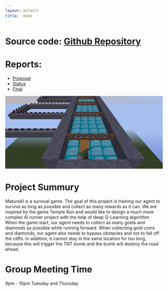 ```yaml
---
layout: default
title:  Home
---
```


# Source code: [Github Repository](https://github.com/haodonq/MatureAI)

# Reports:
- [Proposal](proposal.html)
- [Status](status.html)
- [Final](final.html)

<img width="1000" alt="ppo trainer - graph" src="cover.png">

# Project Summury
MatureAI is a survival game. The goal of this project is training our agent to survive as long as possible and collect as many rewards as it can. We are inspired by the game Temple Run and would like to design a much more complex AI runner project with the help of deep Q-Learning algorithm. 
When the game start, our agent needs to collect as many golds and diamonds as possible while running forward. When collecting gold coins and diamonds, our agent also needs to bypass obstacles and not to fall off the cliffs. In addition, it cannot stay in the same location for too long, because this will trigger the TNT bomb and the bumb will destroy the road ahead. 


# Group Meeting Time
9pm - 10pm Tuesday and Thursday


[quickref]: https://github.com/mundimark/quickrefs/blob/master/HTML.md
